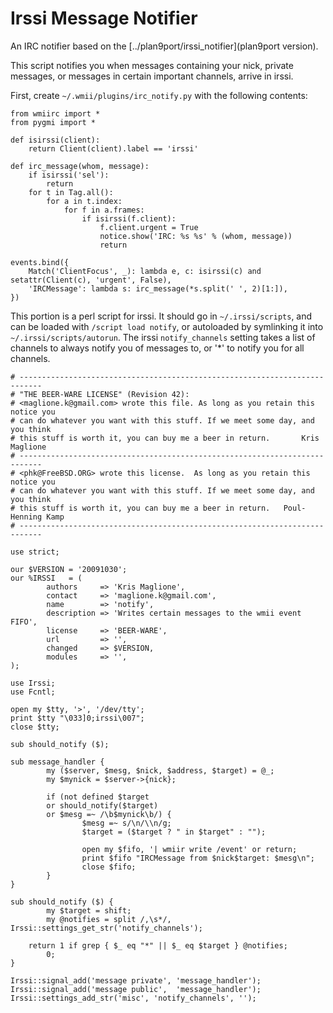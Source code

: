 Irssi Message Notifier
======================

An IRC notifier based on the [../plan9port/irssi_notifier](plan9port version).

This script notifies you when messages containing your nick, private
messages, or messages in certain important channels, arrive in
irssi.

First, create `~/.wmii/plugins/irc_notify.py` with the following
contents:

    from wmiirc import *
    from pygmi import *
    
    def isirssi(client):
        return Client(client).label == 'irssi'
    
    def irc_message(whom, message):
        if isirssi('sel'):
            return
        for t in Tag.all():
            for a in t.index:
                for f in a.frames:
                    if isirssi(f.client):
                        f.client.urgent = True
                        notice.show('IRC: %s %s' % (whom, message))
                        return
    
    events.bind({
        Match('ClientFocus', _): lambda e, c: isirssi(c) and setattr(Client(c), 'urgent', False),
        'IRCMessage': lambda s: irc_message(*s.split(' ', 2)[1:]),
    })

This portion is a perl script for irssi. It should go in
`~/.irssi/scripts`, and can be loaded with `/script load notify`, or
autoloaded by symlinking it into `~/.irssi/scripts/autorun`. The
irssi `notify_channels` setting takes a list of channels to always
notify you of messages to, or '*' to notify you for all channels.

    # ---------------------------------------------------------------------------
    # "THE BEER-WARE LICENSE" (Revision 42):
    # <maglione.k@gmail.com> wrote this file. As long as you retain this notice you
    # can do whatever you want with this stuff. If we meet some day, and you think
    # this stuff is worth it, you can buy me a beer in return.       Kris Maglione
    # ---------------------------------------------------------------------------
    # <phk@FreeBSD.ORG> wrote this license.  As long as you retain this notice you
    # can do whatever you want with this stuff. If we meet some day, and you think
    # this stuff is worth it, you can buy me a beer in return.   Poul-Henning Kamp
    # ---------------------------------------------------------------------------

    use strict;

    our $VERSION = '20091030';
    our %IRSSI   = (
            authors     => 'Kris Maglione',
            contact     => 'maglione.k@gmail.com',
            name        => 'notify',
            description => 'Writes certain messages to the wmii event FIFO',
            license     => 'BEER-WARE',
            url         => '',
            changed     => $VERSION,
            modules     => '',
    );

    use Irssi;
    use Fcntl;

    open my $tty, '>', '/dev/tty';
    print $tty "\033]0;irssi\007";
    close $tty;

    sub should_notify ($);

    sub message_handler {
            my ($server, $mesg, $nick, $address, $target) = @_;
            my $mynick = $server->{nick};

            if (not defined $target
            or should_notify($target)
            or $mesg =~ /\b$mynick\b/) {
                    $mesg =~ s/\n/\\n/g;
                    $target = ($target ? " in $target" : "");

                    open my $fifo, '| wmiir write /event' or return;
                    print $fifo "IRCMessage from $nick$target: $mesg\n";
                    close $fifo;
            }
    }

    sub should_notify ($) {
            my $target = shift;
            my @notifies = split /,\s*/, Irssi::settings_get_str('notify_channels');

	    return 1 if grep { $_ eq "*" || $_ eq $target } @notifies;
            0;
    }

    Irssi::signal_add('message private', 'message_handler');
    Irssi::signal_add('message public',  'message_handler');
    Irssi::settings_add_str('misc', 'notify_channels', '');

